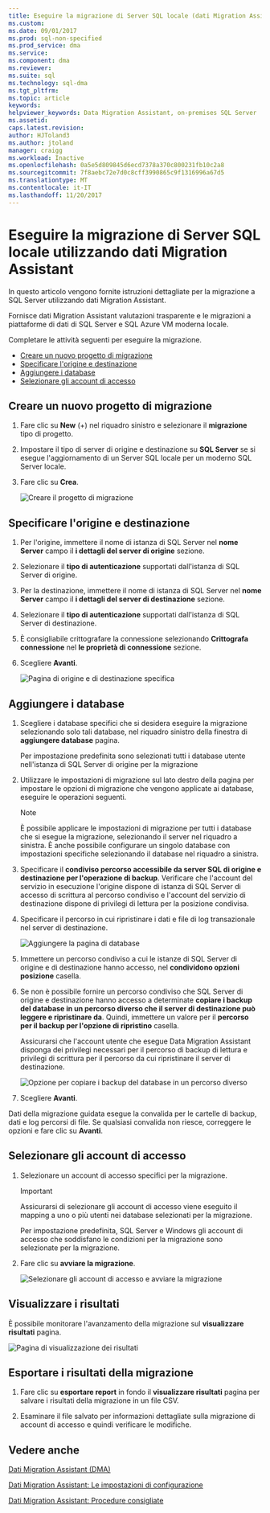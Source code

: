 ```yaml
---
title: Eseguire la migrazione di Server SQL locale (dati Migration Assistant) | Documenti Microsoft
ms.custom: 
ms.date: 09/01/2017
ms.prod: sql-non-specified
ms.prod_service: dma
ms.service: 
ms.component: dma
ms.reviewer: 
ms.suite: sql
ms.technology: sql-dma
ms.tgt_pltfrm: 
ms.topic: article
keywords: 
helpviewer_keywords: Data Migration Assistant, on-premises SQL Server
ms.assetid: 
caps.latest.revision: 
author: HJToland3
ms.author: jtoland
manager: craigg
ms.workload: Inactive
ms.openlocfilehash: 0a5e5d809845d6ecd7378a370c800231fb10c2a8
ms.sourcegitcommit: 7f8aebc72e7d0c8cff3990865c9f1316996a67d5
ms.translationtype: MT
ms.contentlocale: it-IT
ms.lasthandoff: 11/20/2017
---
```

# <a name="migrate-on-premises-sql-server-using-data-migration-assistant"></a>Eseguire la migrazione di Server SQL locale utilizzando dati Migration Assistant

In questo articolo vengono fornite istruzioni dettagliate per la migrazione a SQL Server utilizzando dati Migration Assistant.

Fornisce dati Migration Assistant valutazioni trasparente e le migrazioni a piattaforme di dati di SQL Server e SQL Azure VM moderna locale.  

Completare le attività seguenti per eseguire la migrazione.

- [Creare un nuovo progetto di migrazione](#create-a-new-migration-project)
- [Specificare l'origine e destinazione](#specify-source-and-target)
- [Aggiungere i database](#add-databases)
- [Selezionare gli account di accesso](#select-logins)

## <a name="create-a-new-migration-project"></a>Creare un nuovo progetto di migrazione

1. Fare clic su **New** (+) nel riquadro sinistro e selezionare il **migrazione** tipo di progetto.

1. Impostare il tipo di server di origine e destinazione su **SQL Server** se si esegue l'aggiornamento di un Server SQL locale per un moderno SQL Server locale.

1. Fare clic su **Crea**.

   ![Creare il progetto di migrazione](../dma/media/NewCreate.png)

## <a name="specify-the-source-and-target"></a>Specificare l'origine e destinazione

1. Per l'origine, immettere il nome di istanza di SQL Server nel **nome Server** campo il **i dettagli del server di origine** sezione. 

1. Selezionare il **tipo di autenticazione** supportati dall'istanza di SQL Server di origine.

1. Per la destinazione, immettere il nome di istanza di SQL Server nel **nome Server** campo il **i dettagli del server di destinazione** sezione. 

1. Selezionare il **tipo di autenticazione** supportati dall'istanza di SQL Server di destinazione.

1. È consigliabile crittografare la connessione selezionando **Crittografa connessione** nel **le proprietà di connessione** sezione.

1. Scegliere **Avanti**.

   ![Pagina di origine e di destinazione specifica](../dma/media/SourceTarget.png)

## <a name="add-databases"></a>Aggiungere i database

1. Scegliere i database specifici che si desidera eseguire la migrazione selezionando solo tali database, nel riquadro sinistro della finestra di **aggiungere database** pagina.

   Per impostazione predefinita sono selezionati tutti i database utente nell'istanza di SQL Server di origine per la migrazione

1. Utilizzare le impostazioni di migrazione sul lato destro della pagina per impostare le opzioni di migrazione che vengono applicate ai database, eseguire le operazioni seguenti.

   > [!NOTE]
   > È possibile applicare le impostazioni di migrazione per tutti i database che si esegue la migrazione, selezionando il server nel riquadro a sinistra. È anche possibile configurare un singolo database con impostazioni specifiche selezionando il database nel riquadro a sinistra.


 1. Specificare il **condiviso percorso accessibile da server SQL di origine e destinazione per l'operazione di backup**. Verificare che l'account del servizio in esecuzione l'origine dispone di istanza di SQL Server di accesso di scrittura al percorso condiviso e l'account del servizio di destinazione dispone di privilegi di lettura per la posizione condivisa.

 1. Specificare il percorso in cui ripristinare i dati e file di log transazionale nel server di destinazione.

    ![Aggiungere la pagina di database](../dma/media/AddDatabases.png)

1. Immettere un percorso condiviso a cui le istanze di SQL Server di origine e di destinazione hanno accesso, nel **condividono opzioni posizione** casella.

1. Se non è possibile fornire un percorso condiviso che SQL Server di origine e destinazione hanno accesso a determinate **copiare i backup del database in un percorso diverso che il server di destinazione può leggere e ripristinare da**. Quindi, immettere un valore per il **percorso per il backup per l'opzione di ripristino** casella. 

   Assicurarsi che l'account utente che esegue Data Migration Assistant disponga dei privilegi necessari per il percorso di backup di lettura e privilegi di scrittura per il percorso da cui ripristinare il server di destinazione.

   ![Opzione per copiare i backup del database in un percorso diverso](../dma/media/CopyDatabaseDifferentLocation.png)

1. Scegliere **Avanti**.

Dati della migrazione guidata esegue la convalida per le cartelle di backup, dati e log percorsi di file. Se qualsiasi convalida non riesce, correggere le opzioni e fare clic su **Avanti**.

## <a name="select-logins"></a>Selezionare gli account di accesso

1. Selezionare un account di accesso specifici per la migrazione.

   > [!IMPORTANT]
   > Assicurarsi di selezionare gli account di accesso viene eseguito il mapping a uno o più utenti nei database selezionati per la migrazione.   

   Per impostazione predefinita, SQL Server e Windows gli account di accesso che soddisfano le condizioni per la migrazione sono selezionate per la migrazione.

1. Fare clic su **avviare la migrazione**.

   ![Selezionare gli account di accesso e avviare la migrazione](../dma/media/SelectLogins.png)

## <a name="view-results"></a>Visualizzare i risultati

È possibile monitorare l'avanzamento della migrazione sul **visualizzare risultati** pagina.

![Pagina di visualizzazione dei risultati](../dma/media/ViewResults.png)

## <a name="export-migration-results"></a>Esportare i risultati della migrazione

1. Fare clic su **esportare report** in fondo il **visualizzare risultati** pagina per salvare i risultati della migrazione in un file CSV.

1. Esaminare il file salvato per informazioni dettagliate sulla migrazione di account di accesso e quindi verificare le modifiche.

## <a name="see-also"></a>Vedere anche

[Dati Migration Assistant (DMA)](../dma/dma-overview.md)

[Dati Migration Assistant: Le impostazioni di configurazione](../dma/dma-configurationsettings.md)

[Dati Migration Assistant: Procedure consigliate](../dma/dma-bestpractices.md)
